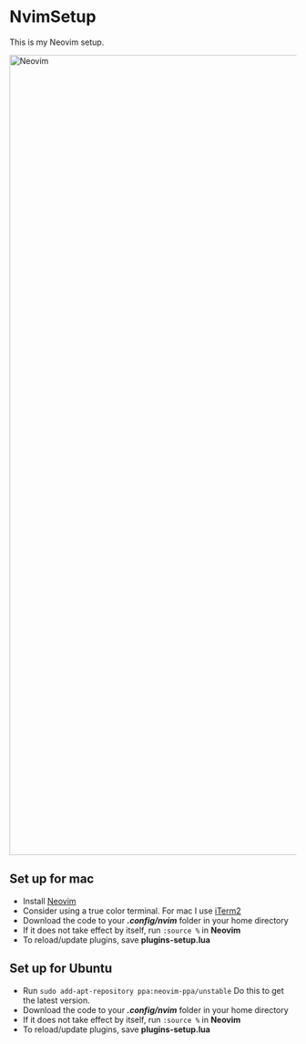 # NvimSetup

This is my Neovim setup.

<img width="1403" alt="Neovim" src="https://github.com/srudqvist/NvimSetup/assets/60146956/14837294-8f0c-4000-a711-889aaac1e557">

## Set up for mac
- Install [Neovim](https://neovim.io/)
- Consider using a true color terminal. For mac I use [iTerm2](https://iterm2.com/)
- Download the code to your **_.config/nvim_** folder in your home directory
- If it does not take effect by itself, run `:source %` in **Neovim**
- To reload/update plugins, save **plugins-setup.lua**

## Set up for Ubuntu
- Run `sudo add-apt-repository ppa:neovim-ppa/unstable` Do this to get the latest version.
- Download the code to your **_.config/nvim_** folder in your home directory
- If it does not take effect by itself, run `:source %` in **Neovim**
- To reload/update plugins, save **plugins-setup.lua**
